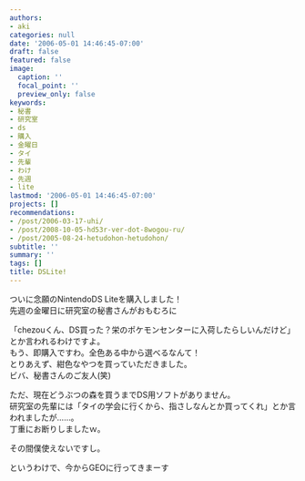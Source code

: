 ```yaml
---
authors:
- aki
categories: null
date: '2006-05-01 14:46:45-07:00'
draft: false
featured: false
image:
  caption: ''
  focal_point: ''
  preview_only: false
keywords:
- 秘書
- 研究室
- ds
- 購入
- 金曜日
- タイ
- 先輩
- わけ
- 先週
- lite
lastmod: '2006-05-01 14:46:45-07:00'
projects: []
recommendations:
- /post/2006-03-17-uhi/
- /post/2008-10-05-hd53r-ver-dot-8wogou-ru/
- /post/2005-08-24-hetudohon-hetudohon/
subtitle: ''
summary: ''
tags: []
title: DSLite!
---
```


ついに念願のNintendoDS Liteを購入しました！   
先週の金曜日に研究室の秘書さんがおもむろに   
  
「chezouくん、DS買った？栄のポケモンセンターに入荷したらしいんだけど」とか言われるわけですよ。   
もう、即購入ですわ。全色ある中から選べるなんて！   
とりあえず、紺色なやつを買っていただきました。   
ビバ、秘書さんのご友人(笑)   
  
ただ、現在どうぶつの森を買うまでDS用ソフトがありません。   
研究室の先輩には「タイの学会に行くから、指さしなんとか買ってくれ」とか言われましたが……。   
丁重にお断りしましたｗ。   
  
その間僕使えないですし。   
  
というわけで、今からGEOに行ってきまーす